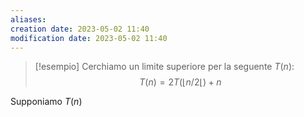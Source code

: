 ```yaml
---
aliases: 
creation date: 2023-05-02 11:40
modification date: 2023-05-02 11:40
---
```


>[!esempio]
>Cerchiamo un limite superiore per la seguente $T(n):$
>$$ T(n) = 2T(\lfloor n / 2\lfloor) + n $$

Supponiamo $T(n)$


